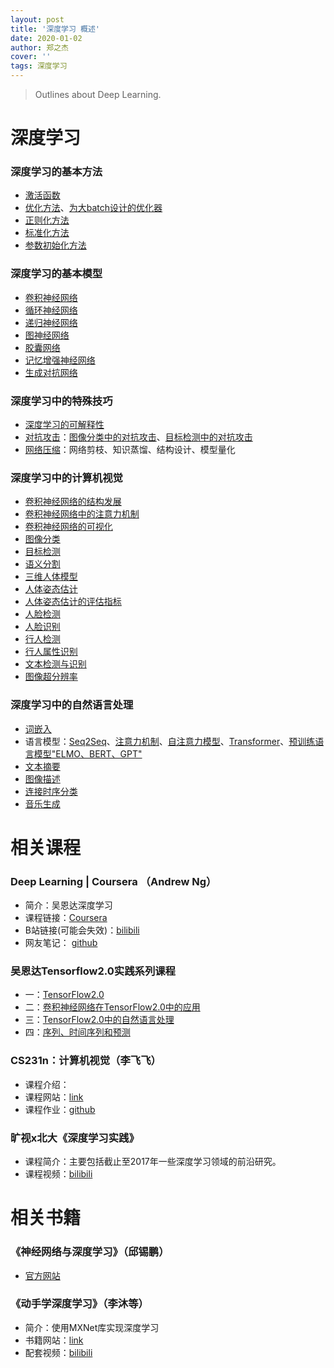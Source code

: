 ```yaml
---
layout: post
title: '深度学习 概述'
date: 2020-01-02
author: 郑之杰
cover: ''
tags: 深度学习
---
```


> Outlines about Deep Learning.

# 深度学习


### 深度学习的基本方法
- [激活函数](https://0809zheng.github.io/2020/03/01/activation.html)
- [优化方法](https://0809zheng.github.io/2020/03/02/optimization.html)、[为大batch设计的优化器](https://0809zheng.github.io/2020/09/28/big-batch-optimizor.html)
- [正则化方法](https://0809zheng.github.io/2020/03/03/regularization.html)
- [标准化方法](https://0809zheng.github.io/2020/03/04/normalization.html)
- [参数初始化方法](https://0809zheng.github.io/2020/03/05/initialization.html)

### 深度学习的基本模型
- [卷积神经网络](https://0809zheng.github.io/2020/03/06/CNN.html)
- [循环神经网络](https://0809zheng.github.io/2020/03/07/RNN.html)
- [递归神经网络](https://0809zheng.github.io/2020/03/08/recursive-neural-network.html)
- [图神经网络](https://0809zheng.github.io/2020/03/09/graph-neural-network.html)
- [胶囊网络](https://0809zheng.github.io/2020/04/20/Capsule-Network.html)
- [记忆增强神经网络](https://0809zheng.github.io/2020/04/23/memory-network.html)
- [生成对抗网络](https://0809zheng.github.io/2020/05/18/generative-adversarial-network.html)

### 深度学习中的特殊技巧
- [深度学习的可解释性](https://0809zheng.github.io/2020/04/28/explainable-DL.html)
- [对抗攻击](https://0809zheng.github.io/2020/04/30/adversarial-attack.html)：[图像分类中的对抗攻击](https://0809zheng.github.io/2020/07/26/adversirial_attack_in_classification.html)、[目标检测中的对抗攻击](https://0809zheng.github.io/2020/07/25/adversirial_attack_in_object_detection.html)
- [网络压缩](https://0809zheng.github.io/2020/05/01/network-compression.html)：网络剪枝、知识蒸馏、结构设计、模型量化

### 深度学习中的计算机视觉
- [卷积神经网络的结构发展](https://0809zheng.github.io/2020/06/03/CNN-architecture.html)
- [卷积神经网络中的注意力机制](https://0809zheng.github.io/2020/11/18/AinCNN.html)
- [卷积神经网络的可视化](https://0809zheng.github.io/2020/12/16/custom.html)
- [图像分类](https://0809zheng.github.io/2020/05/06/image-classification.html)
- [目标检测](https://0809zheng.github.io/2020/05/31/object-detection.html)
- [语义分割](https://0809zheng.github.io/2020/05/07/semantic-segmentation.html)
- [三维人体模型](https://0809zheng.github.io/2021/01/07/3dhuman.html)
- [人体姿态估计](https://0809zheng.github.io/2020/05/08/pose-estimation.html)
- [人体姿态估计的评估指标](https://0809zheng.github.io/2020/11/26/eval-pose-estimate.html)
- [人脸检测](https://0809zheng.github.io/2020/05/09/face-detection.html)
- [人脸识别](https://0809zheng.github.io/2020/05/10/face-recognition.html)
- [行人检测](https://0809zheng.github.io/2020/05/11/pedestrian-detection.html)
- [行人属性识别](https://0809zheng.github.io/2020/05/12/pedestrian-attribute-recognition.html)
- [文本检测与识别](https://0809zheng.github.io/2020/05/15/text-detection-recognition.html)
- [图像超分辨率](https://0809zheng.github.io/2020/08/27/SR.html)


### 深度学习中的自然语言处理
- [词嵌入](https://0809zheng.github.io/2020/04/29/word-embedding.html)
- 语言模型：[Seq2Seq](https://0809zheng.github.io/2020/04/21/sequence-2-sequence.html)、[注意力机制](https://0809zheng.github.io/2020/04/22/attention.html)、[自注意力模型](https://0809zheng.github.io/2020/04/24/self-attention.html)、[Transformer](https://0809zheng.github.io/2020/04/25/transformer.html)、[预训练语言模型"ELMO、BERT、GPT"](https://0809zheng.github.io/2020/04/27/elmo-bert-gpt.html)
- [文本摘要](https://0809zheng.github.io/2020/05/13/text-summary.html)
- [图像描述](https://0809zheng.github.io/2020/05/14/image-caption.html)
- [连接时序分类](https://0809zheng.github.io/2020/06/11/ctc.html)
- [音乐生成](https://0809zheng.github.io/2020/10/26/musicgen.html)

# 相关课程

### Deep Learning | Coursera （Andrew Ng）
- 简介：吴恩达深度学习
- 课程链接：[Coursera](https://www.coursera.org/specializations/deep-learning)
- B站链接(可能会失效)：[bilibili](https://www.bilibili.com/video/BV1gb411j7Bs?from=search&seid=9514718306825025518)
- 网友笔记： [github](https://github.com/fengdu78/deeplearning_ai_books)

### 吴恩达Tensorflow2.0实践系列课程
- 一：[TensorFlow2.0](https://www.bilibili.com/video/BV1zE411T7nb?from=search&seid=890015452850895449)
- 二：[卷积神经网络在TensorFlow2.0中的应用](https://www.bilibili.com/video/BV1yE411g7NY?from=search&seid=890015452850895449)
- 三：[TensorFlow2.0中的自然语言处理](https://www.bilibili.com/video/BV19E411g7d1?from=search&seid=890015452850895449)
- 四：[序列、时间序列和预测](https://www.bilibili.com/video/BV1qE411u7z4?from=search&seid=890015452850895449)

### CS231n：计算机视觉（李飞飞）
- 课程介绍：
- 课程网站：[link](http://cs231n.stanford.edu/syllabus.html)
- 课程作业：[github](https://github.com/0809zheng/CS231n-assignment2019)

### 旷视x北大《深度学习实践》
- 课程简介：主要包括截止至2017年一些深度学习领域的前沿研究。
- 课程视频：[bilibili](https://www.bilibili.com/video/BV1E7411t7ay)



# 相关书籍

### 《神经网络与深度学习》（邱锡鹏）
- [官方网站](https://nndl.github.io/)

### 《动手学深度学习》（李沐等）
- 简介：使用MXNet库实现深度学习
- 书籍网站：[link](http://zh.d2l.ai/)
- 配套视频：[bilibili](https://www.bilibili.com/video/BV154411S7Tf)